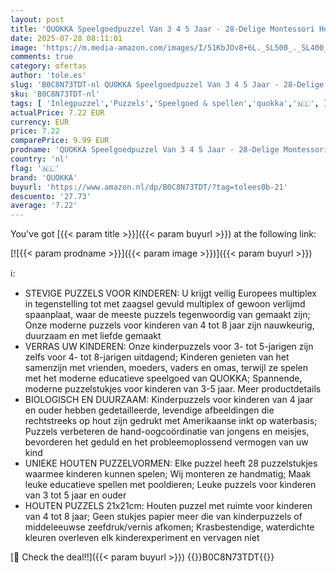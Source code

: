 ```yaml
---
layout: post
title: 'QUOKKA Speelgoedpuzzel Van 3 4 5 Jaar - 28-Delige Montessori Houten Puzzelspellen Voor Kinderen - Cadeau Kinderspeelgoed Voor Meisjes En Jongens Van 6 7 Jaar Met Ruimte'
date: 2025-07-28 08:11:01
image: 'https://m.media-amazon.com/images/I/51KbJOv8+6L._SL500_._SL400_.jpg'
comments: true
category: ofertas
author: 'tole.es'
slug: 'B0C8N73TDT-nl QUOKKA Speelgoedpuzzel Van 3 4 5 Jaar - 28-Delige...'
sku: 'B0C8N73TDT-nl'
tags: [ 'Inlegpuzzel','Puzzels','Speelgoed & spellen','quokka','🇳🇱', ]
actualPrice: 7.22 EUR
currency: EUR
price: 7.22
comparePrice: 9.99 EUR
prodname: 'QUOKKA Speelgoedpuzzel Van 3 4 5 Jaar - 28-Delige Montessori Houten Puzzelspellen Voor Kinderen - Cadeau Kinderspeelgoed Voor Meisjes En Jongens Van 6 7 Jaar Met Ruimte'
country: 'nl'
flag: '🇳🇱'
brand: 'QUOKKA'
buyurl: 'https://www.amazon.nl/dp/B0C8N73TDT/?tag=tolees0b-21'
descuento: '27.73'
average: '7.22'
---
```


You've got [{{< param title >}}]({{< param buyurl >}}) at the following link:

[![{{< param prodname >}}]({{< param image >}})]({{< param buyurl >}})

ℹ️:

- STEVIGE PUZZELS VOOR KINDEREN: U krijgt veilig Europees multiplex in tegenstelling tot met zaagsel gevuld multiplex of gewoon verlijmd spaanplaat, waar de meeste puzzels tegenwoordig van gemaakt zijn; Onze moderne puzzels voor kinderen van 4 tot 8 jaar zijn nauwkeurig, duurzaam en met liefde gemaakt
- VERRAS UW KINDEREN: Onze kinderpuzzels voor 3- tot 5-jarigen zijn zelfs voor 4- tot 8-jarigen uitdagend; Kinderen genieten van het samenzijn met vrienden, moeders, vaders en omas, terwijl ze spelen met het moderne educatieve speelgoed van QUOKKA; Spannende, moderne puzzelstukjes voor kinderen van 3-5 jaar. Meer productdetails
- BIOLOGISCH EN DUURZAAM: Kinderpuzzels voor kinderen van 4 jaar en ouder hebben gedetailleerde, levendige afbeeldingen die rechtstreeks op hout zijn gedrukt met Amerikaanse inkt op waterbasis; Puzzels verbeteren de hand-oogcoördinatie van jongens en meisjes, bevorderen het geduld en het probleemoplossend vermogen van uw kind
- UNIEKE HOUTEN PUZZELVORMEN: Elke puzzel heeft 28 puzzelstukjes waarmee kinderen kunnen spelen; Wij monteren ze handmatig; Maak leuke educatieve spellen met pooldieren; Leuke puzzels voor kinderen van 3 tot 5 jaar en ouder
- HOUTEN PUZZELS 21x21cm: Houten puzzel met ruimte voor kinderen van 4 tot 8 jaar; Geen stukjes papier meer die van kinderpuzzels of middeleeuwse zeefdruk/vernis afkomen; Krasbestendige, waterdichte kleuren overleven elk kinderexperiment en vervagen niet

[🛒 Check the deal!!]({{< param buyurl >}})
{{<world>}}B0C8N73TDT{{</world>}}
